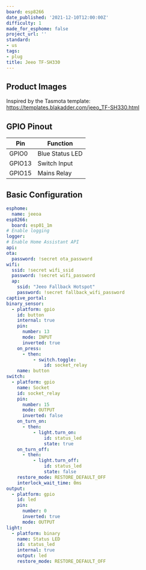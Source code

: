 ```yaml
---
board: esp8266
date_published: '2021-12-10T12:00:00Z'
difficulty: 1
made_for_esphome: false
project_url: ''
standard:
- us
tags:
- plug
title: Jeeo TF-SH330
---
```


## Product Images

Inspired by the Tasmota template: https://templates.blakadder.com/jeeo_TF-SH330.html

## GPIO Pinout

| Pin    | Function                   |
| ------ | -------------------------- |
| GPIO0  | Blue Status LED            |
| GPIO13 | Switch Input               |
| GPIO15 | Mains Relay                |

## Basic Configuration

```yaml
esphome:
  name: jeeoa
esp8266:
  board: esp01_1m
# Enable logging
logger:
# Enable Home Assistant API
api:
ota:
  password: !secret ota_password
wifi:
  ssid: !secret wifi_ssid
  password: !secret wifi_password
  ap:
    ssid: "Jeeo Fallback Hotspot"
    password: !secret fallback_wifi_password
captive_portal:
binary_sensor:
  - platform: gpio
    id: button
    internal: true
    pin:
      number: 13
      mode: INPUT
      inverted: true
    on_press:
      - then:
          - switch.toggle:
              id: socket_relay
    name: button
switch:
  - platform: gpio
    name: Socket
    id: socket_relay
    pin:
      number: 15
      mode: OUTPUT
      inverted: false
    on_turn_on:
      - then:
          - light.turn_on:
              id: status_led
              state: true
    on_turn_off:
      - then:
          - light.turn_off:
              id: status_led
              state: false
    restore_mode: RESTORE_DEFAULT_OFF
    interlock_wait_time: 0ms
output:
  - platform: gpio
    id: led
    pin:
      number: 0
      inverted: true
      mode: OUTPUT
light:
  - platform: binary
    name: Status LED
    id: status_led
    internal: true
    output: led
    restore_mode: RESTORE_DEFAULT_OFF
```